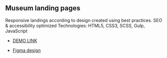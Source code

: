## Museum landing pages

Responsive landings according to design created using best practices. SEO & accessibility optimized
Technologies: HTML5, CSS3, SCSS, Gulp, JavaScript

- [DEMO LINK](https://denyssheremeta.github.io/museum_landing/)

- [Figma design](<https://www.figma.com/file/cRBCqE06cDrY3s4jX7h3iY/%D0%9D%D0%90%D0%9C%D0%A3-(Edit)?node-id=0%3A1>)
